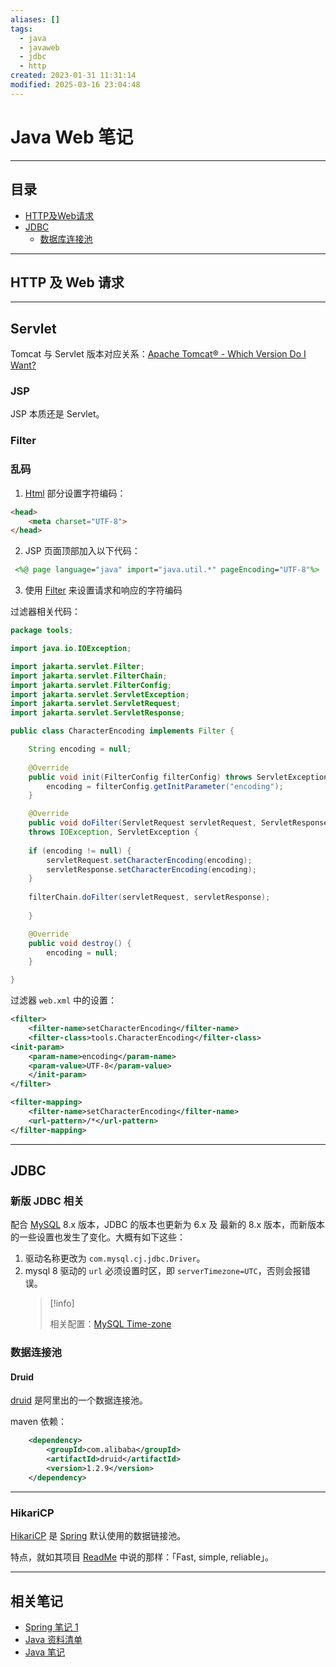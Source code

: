 ```yaml
---
aliases: []
tags:
  - java
  - javaweb
  - jdbc
  - http
created: 2023-01-31 11:31:14
modified: 2025-03-16 23:04:48
---
```


# Java Web 笔记

---

## 目录

* [HTTP及Web请求](#java_web_http_wrequest)
* [JDBC](#java_web_jdbc)
	* [数据库连接池](#java_web_jdbc_dbconnpooling)
---

## <span id="java_web_http_wrequest">HTTP 及 Web 请求</span>

---

## Servlet

Tomcat 与 Servlet 版本对应关系：[Apache Tomcat® - Which Version Do I Want?](https://tomcat.apache.org/whichversion.html)

### JSP

JSP 本质还是 Servlet。

### Filter

### 乱码

1. [Html](../Frontend/Html_Note.md) 部分设置字符编码：

```html
<head>
	<meta charset="UTF-8">
</head>
```

2. JSP 页面顶部加入以下代码：

```jsp
 <%@ page language="java" import="java.util.*" pageEncoding="UTF-8"%>
```

3. 使用 [Filter](#Filter) 来设置请求和响应的字符编码

过滤器相关代码：

```java
package tools;

import java.io.IOException;

import jakarta.servlet.Filter;
import jakarta.servlet.FilterChain;
import jakarta.servlet.FilterConfig;
import jakarta.servlet.ServletException;
import jakarta.servlet.ServletRequest;
import jakarta.servlet.ServletResponse;

public class CharacterEncoding implements Filter {

	String encoding = null;
	
	@Override
	public void init(FilterConfig filterConfig) throws ServletException {
		encoding = filterConfig.getInitParameter("encoding");
	}

	@Override
	public void doFilter(ServletRequest servletRequest, ServletResponse servletResponse, FilterChain filterChain)
	throws IOException, ServletException {
	
	if (encoding != null) {
		servletRequest.setCharacterEncoding(encoding);
		servletResponse.setCharacterEncoding(encoding);
	}
	
	filterChain.doFilter(servletRequest, servletResponse);
	
	}

	@Override
	public void destroy() {
		encoding = null;
	}

}
```

过滤器 `web.xml` 中的设置：

```xml
<filter>
	<filter-name>setCharacterEncoding</filter-name>
	<filter-class>tools.CharacterEncoding</filter-class>
<init-param>
	<param-name>encoding</param-name>
	<param-value>UTF-8</param-value>
	</init-param>
</filter>

<filter-mapping>
	<filter-name>setCharacterEncoding</filter-name>
	<url-pattern>/*</url-pattern>
</filter-mapping>
```

---

## <span id="java_web_jdbc">JDBC</span>

### <span id="java_web_jdbc_newversion">新版 JDBC 相关</span>

配合 [MySQL](../DataBase/mysql/MySQL_Note.md) 8.x 版本，JDBC 的版本也更新为 6.x 及 最新的 8.x 版本，而新版本的一些设置也发生了变化。大概有如下这些：

1. 驱动名称更改为 `com.mysql.cj.jdbc.Driver`。
2. mysql 8 驱动的 `url` 必须设置时区，即 `serverTimezone=UTC`，否则会报错误。
   > [!info] 
   > 
   > 相关配置：[MySQL Time-zone](../DataBase/mysql/MySQL_Config_Note.md#time-zone)
   > 

### <span id="java_web_jdbc_dbconnpooling">数据连接池</span>

#### <span id="java_web_jdbc_dbconnpooling_druid">Druid</span>

[druid](https://github.com/alibaba/druid) 是阿里出的一个数据连接池。

maven 依赖：

```xml
	<dependency>
		<groupId>com.alibaba</groupId>
		<artifactId>druid</artifactId>
		<version>1.2.9</version>
    </dependency>
```

---

### <span id="java_web_jdbc_dbconnpooling_hikaricp">HikariCP</span>

[HikariCP](https://github.com/brettwooldridge/HikariCP) 是 [Spring](Spring/Spring_Note_1.md) 默认使用的数据链接池。

特点，就如其项目 [ReadMe](https://github.com/brettwooldridge/HikariCP#-hikaricpits-fasterhikari-hikal%C4%93-origin-japanese-light-ray) 中说的那样：「Fast, simple, reliable」。

---

## <span id="java_web_about">相关笔记</span>

* [Spring 笔记 1](./Spring/Spring_Note_1.md) 
* [Java 资料清单](Java_Material.md)
* [Java 笔记](Java_Note.md)

